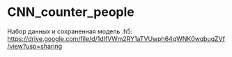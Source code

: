 # CNN_counter_people

Набор данных и сохраненная модель .h5:
https://drive.google.com/file/d/1dIfVWm2RY1aTVUwph64qWNK0wqbuqZVf/view?usp=sharing
